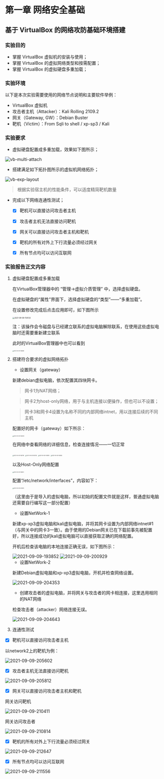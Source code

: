 #                       第一章  网络安全基础

##      基于 VirtualBox 的网络攻防基础环境搭建

### 实验目的

- 掌握 VirtualBox 虚拟机的安装与使用；
- 掌握 VirtualBox 的虚拟网络类型和按需配置；
- 掌握 VirtualBox 的虚拟硬盘多重加载；

### 实验环境

以下是本次实验需要使用的网络节点说明和主要软件举例：

- VirtualBox 虚拟机
- 攻击者主机（Attacker）：Kali Rolling 2109.2
- 网关（Gateway, GW）：Debian Buster
- 靶机（Victim）：From Sqli to shell / xp-sp3 / Kali

### 实验要求

- 虚拟硬盘配置成多重加载，效果如下图所示；

![vb-multi-attach](img\vb-multi-attach.png)

- 搭建满足如下拓扑图所示的虚拟机网络拓扑；

![vb-exp-layout](img\vb-exp-layout.png)

> 根据实验宿主机的性能条件，可以适度精简靶机数量

- 完成以下网络连通性测试；
  - [x] 靶机可以直接访问攻击者主机
  - [x] 攻击者主机无法直接访问靶机
  - [x] 网关可以直接访问攻击者主机和靶机
  - [x] 靶机的所有对外上下行流量必须经过网关
  - [x] 所有节点均可以访问互联网



### 实验报告正文内容

1. 虚拟硬盘配置成多重加载

   在VirtualBox管理器中的 “管理→虚拟介质管理” 中，选择虚拟硬盘。

   在虚拟硬盘的“属性”界面下，选择虚拟硬盘的“类型”——“多重加载”。

   在设置修改完成后点击应用即可，如下图所示

   <img src="img\2021-09-08-154133.png" alt="2021-09-08-154133" style="zoom: 40%;" />

   注：该操作会令磁盘与已经建立联系的虚拟电脑解除联系，在使用这些虚拟电脑时还需要重新建立联系

   此时的VirtualBox管理器中也可以看到

   <img src="img\2021-09-08-155848.png" alt="2021-09-08-155848" style="zoom:25%;" />

2. 搭建符合要求的虚拟网络拓扑

   - 设置网关（gateway）

   新建debian虚拟电脑，依次配置其四块网卡。

   > 网卡1为NAT网络；

   > 网卡2为host-only网络，用于与主机连接以便操作，但也可以不设置；

   > 网卡3和网卡4设置为名称不同的内部网络intnet，用以连接后续的不同主机

   配置好的网卡（gateway）如下所示：

   <img src="img\2021-09-08-163308.png" alt="2021-09-08-163308" style="zoom:25%;" />

   在网络中查看网络的详细信息，检查连接情况——一切正常

   <img src="img\2021-09-08-163739.png" alt="2021-09-08-163739" style="zoom:25%;" />

   <img src="img\2021-09-08-163758.png" alt="2021-09-08-163758" style="zoom:25%;" />

   <img src="img\2021-09-08-163816.png" alt="2021-09-08-163816" style="zoom:25%;" />

   <img src="img\2021-09-08-163832.png" alt="2021-09-08-163832" style="zoom:25%;" />

   以及Host-Only网络配置

   <img src="img\2021-09-08-163921.png" alt="2021-09-08-163921" style="zoom:25%;" />

   

   配置“/etc/network/interfaces”，内容如下：

   <img src="img\2021-09-08-233612.png" alt="2021-09-08-233612" style="zoom:25%;" />

   （这里由于是导入的虚拟电脑，所以初始的配置文件就是这样，普通虚拟电脑还需要自行编写这一部分配置）

   - 设置NetWork-1

   新建xp-xp3虚拟电脑和kali虚拟电脑，并将其网卡设置为内部网络intnet#1（与网关中的网卡3一致）。由于使用的Debian网关已在下载前事先被配置好，所以连接成功的kali虚拟电脑可以直接获取正确的网络配置。

   开机后检查该电脑的本地连接正确无误，如下图所示：

   <img src="img\2021-09-09-193852.png" alt="2021-09-09-193852"  />

   <img src="img\2021-09-09-200929.png" alt="2021-09-09-200929"  />

   - 设置NetWork-2

   新建Debian虚拟电脑和xp-xp3虚拟电脑，开机并检查网络设置。

   ![2021-09-09-204353](img\2021-09-09-204353.png)

   - 创建攻击者的虚拟电脑，并将网关与攻击者的网卡相连接，这里选用相同的NAT网络

   检查攻击者（attacker）网络连接无误。

   ![2021-09-09-204643](img\2021-09-09-204643.png)

3. 连通性测试

- [x] 靶机可以直接访问攻击者主机

以network2上的靶机为例：

![2021-09-09-205602](img\2021-09-09-205602.png)

- [x] 攻击者主机无法直接访问靶机

![2021-09-09-205812](img\2021-09-09-205812.png)

- [x] 网关可以直接访问攻击者主机和靶机

网关访问靶机

![2021-09-09-210411](img\2021-09-09-210411.png)

网关访问攻击者

![2021-09-09-210814](img\2021-09-09-210814.png)

- [x] 靶机的所有对外上下行流量必须经过网关

![2021-09-09-212647](img\2021-09-09-212647.png)

- [x] 所有节点均可以访问互联网

![2021-09-09-211556](img\2021-09-09-211556.png)
